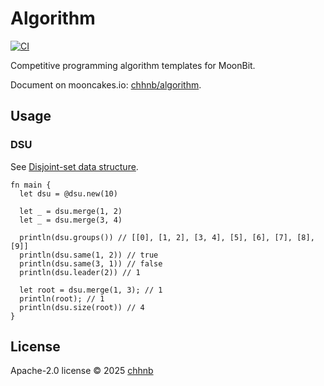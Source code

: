 # Algorithm

[![CI](https://github.com/chhnb/algorithm/actions/workflows/ci.yml/badge.svg)](https://github.com/chhnb/algorithm/actions/workflows/ci.yml)

Competitive programming algorithm templates for MoonBit.

Document on mooncakes.io: [chhnb/algorithm](https://mooncakes.io/docs/#/chhnb/algorithm/).

## Usage

### DSU

See [Disjoint-set data structure](https://en.wikipedia.org/wiki/Disjoint-set_data_structure).

```moonbit
fn main {
  let dsu = @dsu.new(10)

  let _ = dsu.merge(1, 2)
  let _ = dsu.merge(3, 4)

  println(dsu.groups()) // [[0], [1, 2], [3, 4], [5], [6], [7], [8], [9]]
  println(dsu.same(1, 2)) // true
  println(dsu.same(3, 1)) // false
  println(dsu.leader(2)) // 1

  let root = dsu.merge(1, 3); // 1
  println(root); // 1
  println(dsu.size(root)) // 4
}
```

## License

Apache-2.0 license © 2025 [chhnb](https://github.com/chhnb)
